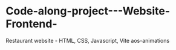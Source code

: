 # Code-along-project---Website-Frontend-
Restaurant website - HTML,  CSS,  Javascript,  Vite aos-animations
